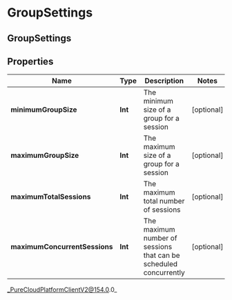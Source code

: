 # GroupSettings

## GroupSettings

## Properties

|Name | Type | Description | Notes|
|------------ | ------------- | ------------- | -------------|
| **minimumGroupSize** | **Int** | The minimum size of a group for a session | [optional] |
| **maximumGroupSize** | **Int** | The maximum size of a group for a session | [optional] |
| **maximumTotalSessions** | **Int** | The maximum total number of sessions | [optional] |
| **maximumConcurrentSessions** | **Int** | The maximum number of sessions that can be scheduled concurrently | [optional] |



_PureCloudPlatformClientV2@154.0.0_
